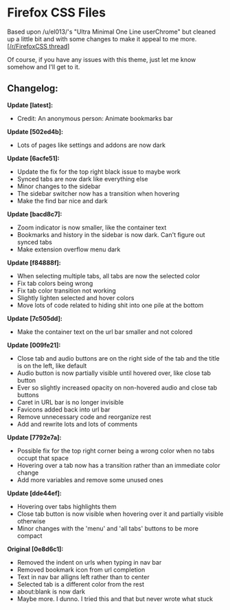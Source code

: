 # Firefox CSS Files
Based upon /u/el013/'s "Ultra Minimal One Line userChrome" but cleaned up a little bit and with some changes to make it appeal to me more. [[/r/FirefoxCSS thread]](https://www.reddit.com/r/FirefoxCSS/comments/g0o4sg/ultra_minimal_one_line_userchrome_macos_firefox/)

Of course, if you have any issues with this theme, just let me know somehow and I'll get to it.

## Changelog:
**Update [latest]:**
 * Credit: An anonymous person: Animate bookmarks bar

**Update [502ed4b]:**
 * Lots of pages like settings and addons are now dark

**Update [6acfe51]:**
 * Update the fix for the top right black issue to maybe work
 * Synced tabs are now dark like everything else
 * Minor changes to the sidebar
 * The sidebar switcher now has a transition when hovering
 * Make the find bar nice and dark

**Update [bacd8c7]:**
 * Zoom indicator is now smaller, like the container text
 * Bookmarks and history in the sidebar is now dark. Can't figure out synced tabs
 * Make extension overflow menu dark

**Update [f84888f]:**
 * When selecting multiple tabs, all tabs are now the selected color
 * Fix tab colors being wrong
 * Fix tab color transition not working
 * Slightly lighten selected and hover colors
 * Move lots of code related to hiding shit into one pile at the bottom

**Update [7c505dd]:**
 * Make the container text on the url bar smaller and not colored

**Update [009fe21]:**
 * Close tab and audio buttons are on the right side of the tab and the title is on the left, like default
 * Audio button is now partially visible until hovered over, like close tab button
 * Ever so slightly increased opacity on non-hovered audio and close tab buttons
 * Caret in URL bar is no longer invisible
 * Favicons added back into url bar
 * Remove unnecessary code and reorganize rest
 * Add and rewrite lots and lots of comments

**Update [7792e7a]:**
 * Possible fix for the top right corner being a wrong color when no tabs occupt that space
 * Hovering over a tab now has a transition rather than an immediate color change
 * Add more variables and remove some unused ones

**Update [dde44ef]:**
 * Hovering over tabs highlights them
 * Close tab button is now visible when hovering over it and partially visible otherwise
 * Minor changes with the 'menu' and 'all tabs' buttons to be more compact

**Original [0e8d6c1]:**
 * Removed the indent on urls when typing in nav bar
 * Removed bookmark icon from url completion
 * Text in nav bar alligns left rather than to center
 * Selected tab is a different color from the rest
 * about:blank is now dark
 * Maybe more. I dunno. I tried this and that but never wrote what stuck
